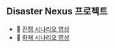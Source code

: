 ## Disaster Nexus 프로젝트
- 🎥 [전쟁 시나리오 영상](https://youtu.be/NKx1FHBgpto)
- 🎥 [화재 시나리오 영상](https://youtu.be/nuV8kn3c3yM)
